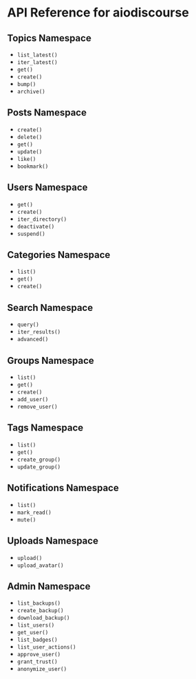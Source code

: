 # API Reference for aiodiscourse

## Topics Namespace

- `list_latest()`
- `iter_latest()`
- `get()`
- `create()`
- `bump()`
- `archive()`

## Posts Namespace

- `create()`
- `delete()`
- `get()`
- `update()`
- `like()`
- `bookmark()`

## Users Namespace

- `get()`
- `create()`
- `iter_directory()`
- `deactivate()`
- `suspend()`

## Categories Namespace

- `list()`
- `get()`
- `create()`

## Search Namespace

- `query()`
- `iter_results()`
- `advanced()`

## Groups Namespace

- `list()`
- `get()`
- `create()`
- `add_user()`
- `remove_user()`

## Tags Namespace

- `list()`
- `get()`
- `create_group()`
- `update_group()`

## Notifications Namespace

- `list()`
- `mark_read()`
- `mute()`

## Uploads Namespace

- `upload()`
- `upload_avatar()`

## Admin Namespace

- `list_backups()`
- `create_backup()`
- `download_backup()`
- `list_users()`
- `get_user()`
- `list_badges()`
- `list_user_actions()`
- `approve_user()`
- `grant_trust()`
- `anonymize_user()`

